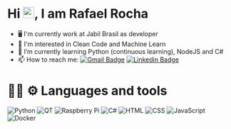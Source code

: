 <h1 align = "justify"> Hi <img src="https://media.giphy.com/media/hvRJCLFzcasrR4ia7z/giphy.gif" width="25px">, I am Rafael Rocha</h1>

- 🖥️ I'm currently work at Jabil Brasil as developer
- 👀 I'm interested in Clean Code and Machine Learn
- 🌱 I’m currently learning Python (continuous learning), NodeJS and C#
- 📫 How to reach me: [![Gmail Badge](https://img.shields.io/badge/-Gmail-c14438?style=flat-square&logo=Gmail&logoColor=white&link=mailto:rafaelehnrq@gmail.com)](mailto:rafaelehnrq@gmail.com) [![Linkedin Badge](https://img.shields.io/badge/LinkedIn-0077B5?style=flat-square&logo=linkedin&logoColor=white&link=https://www.linkedin.com/in/rafaelrochas/)](https://www.linkedin.com/in/rafaelrochas/)


<h1 align = "justify"> 👨‍💻 ⚙️ Languages and tools</h1>

![Python](https://img.shields.io/badge/Python-3776AB?style=for-the-badge&logo=python&logoColor=white)
![QT](https://img.shields.io/badge/Qt-41CD52?style=for-the-badge&logo=qt&logoColor=white) 
![Raspberry Pi](https://img.shields.io/badge/Raspberry%20Pi-A22846?style=for-the-badge&logo=Raspberry%20Pi&logoColor=white)
![C#](https://img.shields.io/badge/C%23-239120?style=for-the-badge&logo=c-sharp&logoColor=white)
![HTML](https://img.shields.io/badge/HTML5-E34F26?style=for-the-badge&logo=html5&logoColor=white)
![CSS](https://img.shields.io/badge/CSS3-1572B6?style=for-the-badge&logo=css3&logoColor=white)
![JavaScript](https://img.shields.io/badge/JavaScript-323330?style=for-the-badge&logo=javascript&logoColor=F7DF1E)
![Docker](https://img.shields.io/badge/Docker-2CA5E0?style=for-the-badge&logo=docker&logoColor=white)





